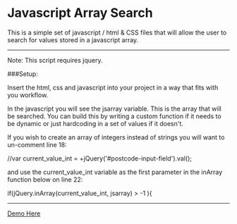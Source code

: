 Javascript Array Search
=========================

This is a simple set of javascript / html & CSS files that will allow the user to search for values stored in a javascript array.

--------------------------------------------------------------------------------

Note: This script requires jquery.

###Setup:

Insert the html, css and javascript into your project in a way that fits with you workflow. 

In the javascript you will see the jsarray variable. This is the array that will be searched. You can build this by writing a custom function if it needs to be dynamic or just hardcoding in a set of values if it doesn't.

If you wish to create an array of integers instead of strings you will want to un-comment line 18:

//var current_value_int = +jQuery('#postcode-input-field').val();

and use the current_value_int variable as the first parameter in the inArray function below on line 22:

if(jQuery.inArray(current_value_int, jsarray) > -1 ){

--------------------------------------------------------------------------------------

[Demo Here](http://trent001.github.io/Javascript-Array-Search/)